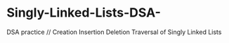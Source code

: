 # Singly-Linked-Lists-DSA-
DSA practice // Creation Insertion Deletion Traversal of Singly Linked Lists
